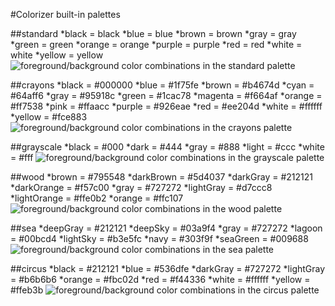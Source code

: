 #Colorizer built-in palettes

##standard
*black = black
*blue = blue
*brown = brown
*gray = gray
*green = green
*orange = orange
*purple = purple
*red = red
*white = white
*yellow = yellow
![foreground/background color combinations in the standard palette](images/palette-standard.png?raw=true)

##crayons
*black = #000000
*blue = #1f75fe
*brown = #b4674d
*cyan = #64aff6
*gray = #95918c
*green = #1cac78
*magenta = #f664af
*orange = #ff7538
*pink = #ffaacc
*purple = #926eae
*red = #ee204d
*white = #ffffff
*yellow = #fce883
![foreground/background color combinations in the crayons palette](images/palette-crayons.png?raw=true)

##grayscale
*black = #000
*dark = #444
*gray = #888
*light = #ccc
*white = #fff
![foreground/background color combinations in the grayscale palette](images/palette-grayscale.png?raw=true)

##wood
*brown = #795548
*darkBrown = #5d4037
*darkGray = #212121
*darkOrange = #f57c00
*gray = #727272
*lightGray = #d7ccc8
*lightOrange = #ffe0b2
*orange = #ffc107
![foreground/background color combinations in the wood palette](images/palette-wood.png?raw=true)

##sea
*deepGray = #212121
*deepSky = #03a9f4
*gray = #727272
*lagoon = #00bcd4
*lightSky = #b3e5fc
*navy = #303f9f
*seaGreen = #009688
![foreground/background color combinations in the sea palette](images/palette-sea.png?raw=true)

##circus
*black = #212121
*blue = #536dfe
*darkGray = #727272
*lightGray = #b6b6b6
*orange = #fbc02d
*red = #f44336
*white = #ffffff
*yellow = #ffeb3b
![foreground/background color combinations in the circus palette](images/palette-circus.png?raw=true)